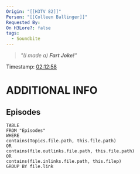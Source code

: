 ```yaml
---
Origin: "[[H3TV 82]]"
Person: "[[Colleen Ballinger]]"
Requested By: 
On H3Lore?: false
tags:
  - Soundbite
---
```

> *"(I made a) **Fart Joke!**"*

Timestamp: [02:12:58](https://youtu.be/eb8z8kaekfw?t=7978)

# ADDITIONAL INFO

## Episodes
``` dataview
TABLE
FROM "Episodes"
WHERE 
contains(Topics.file.path, this.file.path) 
OR 
contains(file.outlinks.file.path, this.file.path)
OR
contains(file.inlinks.file.path, this.filep)
GROUP BY file.link
```